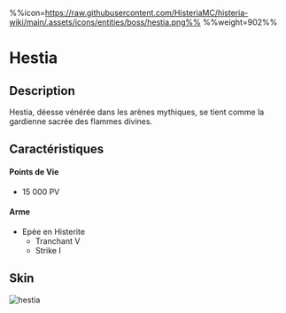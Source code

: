 %%icon=https://raw.githubusercontent.com/HisteriaMC/histeria-wiki/main/.assets/icons/entities/boss/hestia.png%%
%%weight=902%%
# Hestia

## Description 
Hestia, déesse vénérée dans les arènes mythiques, se tient comme la gardienne sacrée des flammes divines.

## Caractéristiques

#### __Points de Vie__
+ 15 000 PV

#### __Arme__
+ Epée en Histerite 
  - Tranchant V
  - Strike I

## Skin
![hestia](https://raw.githubusercontent.com/HisteriaMC/histeria-wiki/main/.assets/entities/boss/hestia.png)


